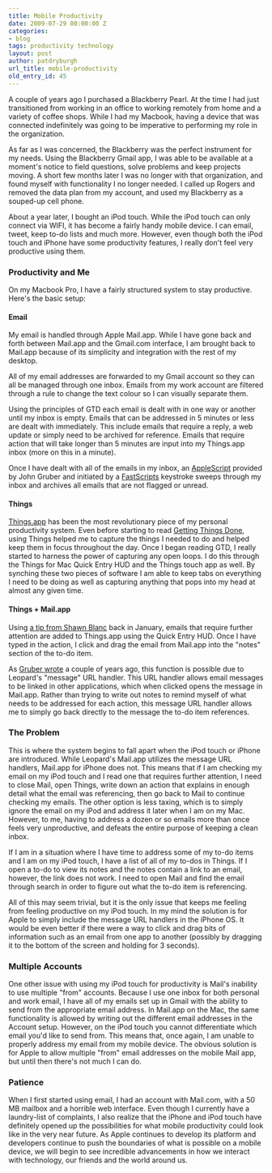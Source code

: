 ```yaml
---
title: Mobile Productivity
date: 2009-07-29 00:00:00 Z
categories:
- blog
tags: productivity technology
layout: post
author: patdryburgh
url_title: mobile-productivity
old_entry_id: 45
---
```


A couple of years ago I purchased a Blackberry Pearl. At the time I had just transitioned from working in an office to working remotely from home and a variety of coffee shops. While I had my Macbook, having a device that was connected indefinitely was going to be imperative to performing my role in the organization. 

As far as I was concerned, the Blackberry was the perfect instrument for my needs. Using the Blackberry Gmail app, I was able to be available at a moment's notice to field questions, solve problems and keep projects moving. A short few months later I was no longer with that organization, and found myself with functionality I no longer needed. I called up Rogers and removed the data plan from my account, and used my Blackberry as a souped-up cell phone. 

About a year later, I bought an iPod touch. While the iPod touch can only connect via WIFI, it has become a fairly handy mobile device. I can email, tweet, keep to-do lists and much more. However, even though both the iPod touch and iPhone have some productivity features, I really don't feel very productive using them. 

### Productivity and Me

On my Macbook Pro, I have a fairly structured system to stay productive. Here's the basic setup: 

#### Email

My email is handled through Apple Mail.app. While I have gone back and forth between Mail.app and the Gmail.com interface, I am brought back to Mail.app because of its simplicity and integration with the rest of my desktop.

All of my email addresses are forwarded to my Gmail account so they can all be managed through one inbox. Emails from my work account are filtered through a rule to change the text colour so I can visually separate them. 

Using the principles of GTD each email is dealt with in one way or another until my inbox is empty. Emails that can be addressed in 5 minutes or less are dealt with immediately. This include emails that require a reply, a web update or simply need to be archived for reference. Emails that require action that will take longer than 5 minutes are input into my Things.app inbox (more on this in a minute). 

Once I have dealt with all of the emails in my inbox, an [AppleScript](http://daringfireball.net/2007/07/simple_inbox_sweeper) provided by John Gruber and initiated by a [FastScripts](http://www.red-sweater.com/fastscripts/) keystroke sweeps through my inbox and archives all emails that are not flagged or unread. 

#### Things

[Things.app](http://culturedcode.com/things/) has been the most revolutionary piece of my personal productivity system. Even before starting to read [Getting Things Done](http://www.amazon.com/gp/product/0142000280?ie=UTF8&tag=patdryb-20&linkCode=as2&camp=1789&creative=390957&creativeASIN=0142000280), using Things helped me to capture the things I needed to do and helped keep them in focus throughout the day. Once I began reading GTD, I really started to harness the power of capturing any open loops. I do this through the Things for Mac Quick Entry HUD and the Things touch app as well. By synching these two pieces of software I am able to keep tabs on everything I need to be doing as well as capturing anything that pops into my head at almost any given time. 

#### Things + Mail.app

Using [a tip from Shawn Blanc](http://shawnblanc.net/2009/01/a-review-of-two-things/) back in January, emails that require further attention are added to Things.app using the Quick Entry HUD. Once I have typed in the action, I click and drag the email from Mail.app into the "notes" section of the to-do item. 

As [Gruber wrote](http://daringfireball.net/2007/12/message_urls_leopard_mail) a couple of years ago, this function is possible due to Leopard's "message" URL handler. This URL handler allows email messages to be linked in other applications, which when clicked opens the message in Mail.app. Rather than trying to write out notes to remind myself of what needs to be addressed for each action, this message URL handler allows me to simply go back directly to the message the to-do item references. 

### The Problem

This is where the system begins to fall apart when the iPod touch or iPhone are introduced. While Leopard's Mail.app utilizes the message URL handlers, Mail.app for iPhone does not. This means that if I am checking my email on my iPod touch and I read one that requires further attention, I need to close Mail, open Things, write down an action that explains in enough detail what the email was referencing, then go back to Mail to continue checking my emails. The other option is less taxing, which is to simply ignore the email on my iPod and address it later when I am on my Mac. However, to me, having to address a dozen or so emails more than once feels very unproductive, and defeats the entire purpose of keeping a clean inbox.

If I am in a situation where I have time to address some of my to-do items and I am on my iPod touch, I have a list of all of my to-dos in Things. If I open a to-do to view its notes and the notes contain a link to an email, however, the link does not work. I need to open Mail and find the email through search in order to figure out what the to-do item is referencing. 

All of this may seem trivial, but it is the only issue that keeps me feeling from feeling productive on my iPod touch. In my mind the solution is for Apple to simply include the message URL handlers in the iPhone OS. It would be even better if there were a way to click and drag bits of information such as an email from one app to another (possibly by dragging it to the bottom of the screen and holding for 3 seconds).

### Multiple Accounts

One other issue with using my iPod touch for productivity is Mail's inability to use multiple "from" accounts. Because I use one inbox for both personal and work email, I have all of my emails set up in Gmail with the ability to send from the appropriate email address. In Mail.app on the Mac, the same functionality is allowed by writing out the different email addresses in the Account setup. However, on the iPod touch you cannot differentiate which email you'd like to send from. This means that, once again, I am unable to properly address my email from my mobile device. The obvious solution is for Apple to allow multiple "from" email addresses on the mobile Mail app, but until then there's not much I can do. 

### Patience

When I first started using email, I had an account with Mail.com, with a 50 MB mailbox and a horrible web interface. Even though I currently have a laundry-list of complaints, I also realize that the iPhone and iPod touch have definitely opened up the possibilities for what mobile productivity could look like in the very near future. As Apple continues to develop its platform and developers continue to push the boundaries of what is possible on a mobile device, we will begin to see incredible advancements in how we interact with technology, our friends and the world around us.
